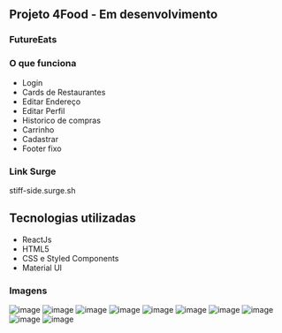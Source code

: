 
## Projeto 4Food - Em desenvolvimento

### FutureEats

### O que funciona
- Login 
- Cards de Restaurantes
- Editar Endereço
- Editar Perfil
- Historico de compras
- Carrinho
- Cadastrar
- Footer fixo


### Link Surge 

stiff-side.surge.sh

<h2>Tecnologias utilizadas</h2>

<ul>
  <li>ReactJs
  <li>HTML5 
  <li>CSS e Styled Components 
  <li>Material UI

</ul>

### Imagens
![image](https://user-images.githubusercontent.com/84422472/140741243-1914f481-70d7-4aa0-8985-711e951f1d47.png)
![image](https://user-images.githubusercontent.com/84422472/140741315-efc02120-a837-426d-8a15-4131eee58453.png)
![image](https://user-images.githubusercontent.com/84422472/140741341-a5210701-fb8f-4503-ab82-8ab3e38c9b0c.png)
![image](https://user-images.githubusercontent.com/84422472/140741401-46477dc4-2ca0-43e7-bcc8-0a14a507cd09.png)
![image](https://user-images.githubusercontent.com/84422472/140741546-15491e8d-c3c2-4b6d-9fab-de2841a607d4.png)
![image](https://user-images.githubusercontent.com/84422472/140741579-1c42b713-c27d-41c3-bf97-ed883e5bb30f.png)
![image](https://user-images.githubusercontent.com/84422472/140741607-34dd3924-8f69-474f-8017-485ef27cf7ab.png)
![image](https://user-images.githubusercontent.com/84422472/140741914-952b0ee3-873b-45b3-9f25-3057958a491b.png)
![image](https://user-images.githubusercontent.com/84422472/140741934-35ccb7b5-d96c-4247-a22c-dcb2e2be6c94.png)
![image](https://user-images.githubusercontent.com/84422472/140741955-5007862e-4b94-491f-9af1-d0118dda82b3.png)


